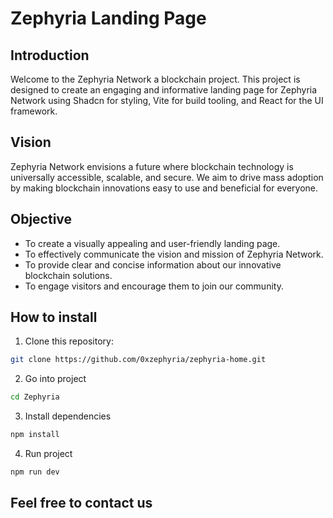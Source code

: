 # Zephyria Landing Page

## Introduction

Welcome to the Zephyria Network a blockchain project. This project is designed to create an engaging and informative landing page for Zephyria Network using Shadcn for styling, Vite for build tooling, and React for the UI framework.

## Vision

Zephyria Network envisions a future where blockchain technology is universally accessible, scalable, and secure. We aim to drive mass adoption by making blockchain innovations easy to use and beneficial for everyone.

## Objective

- To create a visually appealing and user-friendly landing page.
- To effectively communicate the vision and mission of Zephyria Network.
- To provide clear and concise information about our innovative blockchain solutions.
- To engage visitors and encourage them to join our community.

## How to install

1. Clone this repository:

```bash
git clone https://github.com/0xzephyria/zephyria-home.git
```

2. Go into project

```bash
cd Zephyria
```

3. Install dependencies

```bash
npm install
```

4. Run project

```bash
npm run dev
```

## Feel free to contact us
